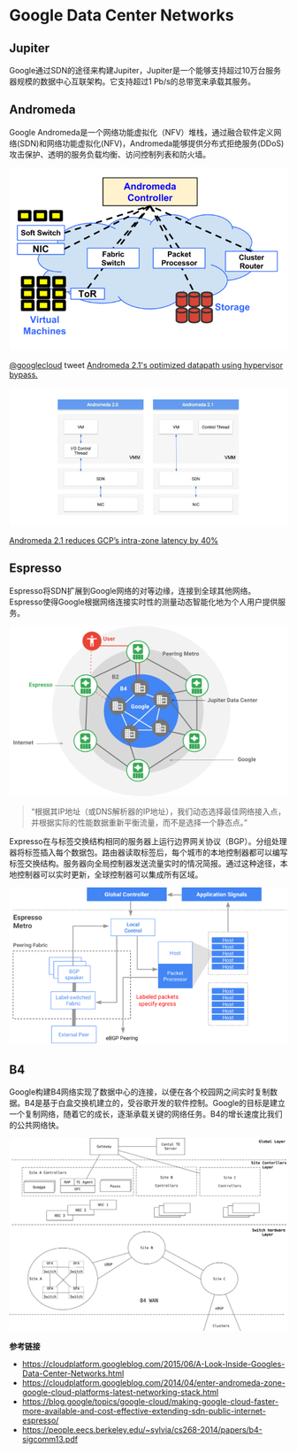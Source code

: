 # Google Data Center Networks

## Jupiter

Google通过SDN的途径来构建Jupiter，Jupiter是一个能够支持超过10万台服务器规模的数据中心互联架构。它支持超过1 Pb/s的总带宽来承载其服务。

## Andromeda

Google Andromeda是一个网络功能虚拟化（NFV）堆栈，通过融合软件定义网络(SDN)和网络功能虚拟化(NFV)，Andromeda能够提供分布式拒绝服务(DDoS)攻击保护、透明的服务负载均衡、访问控制列表和防火墙。

![](andromeda.png)

[@googlecloud](https://twitter.com/googleclud) tweet [Andromeda 2.1's optimized datapath using hypervisor bypass.](https://twitter.com/googlecloud/status/929091548985413632)

![andromeda 2.0 vs 2.1](images/andromeda-2.0-vs-2.1.jpg)

[Andromeda 2.1 reduces GCP’s intra-zone latency by 40%](https://cloudplatform.googleblog.com/2017/11/Andromeda-2-1-reduces-GCPs-intra-zone-latency-by-40-percent.html)

## Espresso

Espresso将SDN扩展到Google网络的对等边缘，连接到全球其他网络。Espresso使得Google根据网络连接实时性的测量动态智能化地为个人用户提供服务。

![](1.png)

> “根据其IP地址（或DNS解析器的IP地址），我们动态选择最佳网络接入点，并根据实际的性能数据重新平衡流量，而不是选择一个静态点。”

Expresso在与标签交换结构相同的服务器上运行边界网关协议（BGP）。分组处理器将标签插入每个数据包。路由器读取标签后，每个城市的本地控制器都可以编写标签交换结构。服务器向全局控制器发送流量实时的情况简报。通过这种途径，本地控制器可以实时更新，全球控制器可以集成所有区域。

![](2.png)

## B4

Google构建B4网络实现了数据中心的连接，以便在各个校园网之间实时复制数据。B4是基于白盒交换机建立的，受谷歌开发的软件控制。Google的目标是建立一个复制网络，随着它的成长，逐渐承载关键的网络任务。B4的增长速度比我们的公共网络快。

![google b4 arch](google-b4-arch.svg)


**参考链接**

- <https://cloudplatform.googleblog.com/2015/06/A-Look-Inside-Googles-Data-Center-Networks.html>
- <https://cloudplatform.googleblog.com/2014/04/enter-andromeda-zone-google-cloud-platforms-latest-networking-stack.html>
- <https://blog.google/topics/google-cloud/making-google-cloud-faster-more-available-and-cost-effective-extending-sdn-public-internet-espresso/>
- <https://people.eecs.berkeley.edu/~sylvia/cs268-2014/papers/b4-sigcomm13.pdf>
